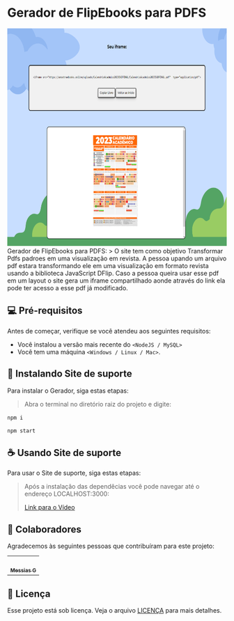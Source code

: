 # Gerador de FlipEbooks para PDFS


<img src="./iframeShot.png" alt="Exemplo imagem" width="800" height="500"> 
Gerador de FlipEbooks para PDFS:
> O site tem como objetivo Transformar Pdfs padroes em uma visualização em revista. A pessoa upando um arquivo pdf estara transformando ele em uma visualização em formato revista usando a biblioteca JavaScript DFlip. Caso a pessoa queira usar esse pdf em um layout o site gera um iframe compartilhado aonde através do link ela pode ter acesso a esse pdf já modificado. 

## 💻 Pré-requisitos

Antes de começar, verifique se você atendeu aos seguintes requisitos:

* Você instalou a versão mais recente do `<NodeJS / MySQL>`
* Você tem uma máquina `<Windows / Linux / Mac>`.
  
## 🚀 Instalando Site de suporte

Para instalar o Gerador, siga estas etapas:

> Abra o terminal no diretório raiz do projeto e digite:
```
npm i
```
```
npm start
```
 
## ☕ Usando Site de suporte

Para usar o Site de suporte, siga estas etapas:
>Após a instalação das dependêcias você pode navegar até o endereço LOCALHOST:3000:
>
>[Link para o Vídeo](./resumo.mp4)


## 🤝 Colaboradores

Agradecemos às seguintes pessoas que contribuíram para este projeto:

<table>
  <tr>
    <td align="center">
      <a href="https://github.com/Messiaslogia">
        <img src="./assets/img/perfil.jfif" width="100px;" alt=""/><br>
        <sub>
          <b>Messias G</b>
        </sub>
      </a>
    </td>
  </tr>
</table>

## 📝 Licença

Esse projeto está sob licença. Veja o arquivo [LICENÇA](LICENSE.md) para mais detalhes.
